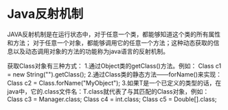 Java反射机制
========
JAVA反射机制是在运行状态中，对于任意一个类，都能够知道这个类的所有属性和方法；
对于任意一个对象，都能够调用它的任意一个方法；这种动态获取的信息以及动态调用对象的方法的功能称为java语言的反射机制。

>
获取Class对象有三种方式：
1.通过Object类的getClass()方法。例如：
Class c1 = new String("").getClass();
2.通过Class类的静态方法——forName()来实现：
Class c2 = Class.forName("MyObject");
3.如果T是一个已定义的类型的话，在java中，它的.class文件名：T.class就代表了与其匹配的Class对象，例如：
Class c3 = Manager.class;
Class c4 = int.class;
Class c5 = Double[].class;